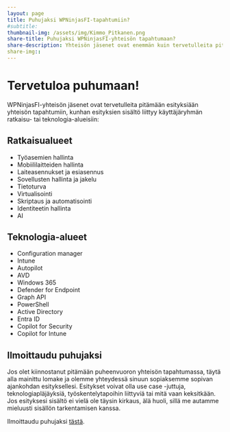 ```yaml
---
layout: page
title: Puhujaksi WPNinjasFI-tapahtumiin?
#subtitle: 
thumbnail-img: /assets/img/Kimmo_Pitkanen.png
share-title: Puhujaksi WPNinjasFI-yhteisön tapahtumaan?
share-description: Yhteisön jäsenet ovat enemmän kuin tervetulleita pitämään esityksiä tapahtumissamme. Ilmoittaudu rohkeasti mukaan!
share-img:: 
--- 
```

# Tervetuloa puhumaan!
WPNinjasFI-yhteisön jäsenet ovat tervetulleita pitämään esityksiään yhteisön tapahtumiin, kunhan esityksien sisältö liittyy käyttäjäryhmän ratkaisu- tai teknologia-alueisiin:

## Ratkaisualueet
- Työasemien hallinta
- Mobiililaitteiden hallinta
- Laiteasennukset ja esiasennus
- Sovellusten hallinta ja jakelu
- Tietoturva
- Virtualisointi
- Skriptaus ja automatisointi
- Identiteetin hallinta
- AI

## Teknologia-alueet
- Configuration manager
- Intune
- Autopilot
- AVD
- Windows 365
- Defender for Endpoint
- Graph API
- PowerShell
- Active Directory
- Entra ID
- Copilot for Security
- Copilot for Intune

## Ilmoittaudu puhujaksi
Jos olet kiinnostanut pitämään puheenvuoron yhteisön tapahtumassa, täytä alla mainittu lomake ja olemme yhteydessä sinuun sopiaksemme sopivan ajankohdan esityksellesi. Esitykset voivat olla use case -juttuja, teknologiapläjäyksiä, työskentelytapoihin liittyviä tai mitä vaan keksitkään. Jos esityksesi sisältö ei vielä ole täysin kirkaus, älä huoli, sillä me autamme mieluusti sisällön tarkentamisen kanssa.

Ilmoittaudu puhujaksi <a href="https://forms.office.com/e/RDTtKNdxz5" target="_blank">tästä</a>.
